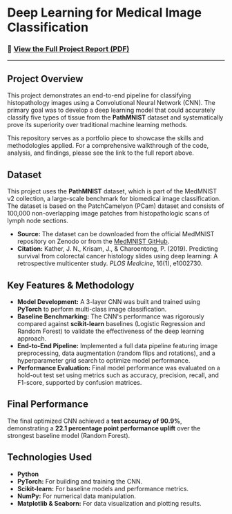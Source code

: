 # Deep Learning for Medical Image Classification

### 📖 [View the Full Project Report (PDF)](Medical_Image_Classification.pdf)

---

## Project Overview

This project demonstrates an end-to-end pipeline for classifying histopathology images using a Convolutional Neural Network (CNN). The primary goal was to develop a deep learning model that could accurately classify five types of tissue from the **PathMNIST** dataset and systematically prove its superiority over traditional machine learning methods.

This repository serves as a portfolio piece to showcase the skills and methodologies applied. For a comprehensive walkthrough of the code, analysis, and findings, please see the link to the full report above.

## Dataset

This project uses the **PathMNIST** dataset, which is part of the MedMNIST v2 collection, a large-scale benchmark for biomedical image classification. The dataset is based on the PatchCamelyon (PCam) dataset and consists of 100,000 non-overlapping image patches from histopathologic scans of lymph node sections.

*   **Source:** The dataset can be downloaded from the official MedMNIST repository on Zenodo or from the [MedMNIST GitHub](https://github.com/MedMNIST/MedMNIST/).
*   **Citation:** Kather, J. N., Krisam, J., & Charoentong, P. (2019). Predicting survival from colorectal cancer histology slides using deep learning: A retrospective multicenter study. *PLOS Medicine*, 16(1), e1002730.

## Key Features & Methodology

*   **Model Development:** A 3-layer CNN was built and trained using **PyTorch** to perform multi-class image classification.
*   **Baseline Benchmarking:** The CNN's performance was rigorously compared against **scikit-learn** baselines (Logistic Regression and Random Forest) to validate the effectiveness of the deep learning approach.
*   **End-to-End Pipeline:** Implemented a full data pipeline featuring image preprocessing, data augmentation (random flips and rotations), and a hyperparameter grid search to optimize model performance.
*   **Performance Evaluation:** Final model performance was evaluated on a hold-out test set using metrics such as accuracy, precision, recall, and F1-score, supported by confusion matrices.

## Final Performance

The final optimized CNN achieved a **test accuracy of 90.9%**, demonstrating a **22.1 percentage point performance uplift** over the strongest baseline model (Random Forest).

## Technologies Used

*   **Python**
*   **PyTorch:** For building and training the CNN.
*   **Scikit-learn:** For baseline models and performance metrics.
*   **NumPy:** For numerical data manipulation.
*   **Matplotlib & Seaborn:** For data visualization and plotting results.

